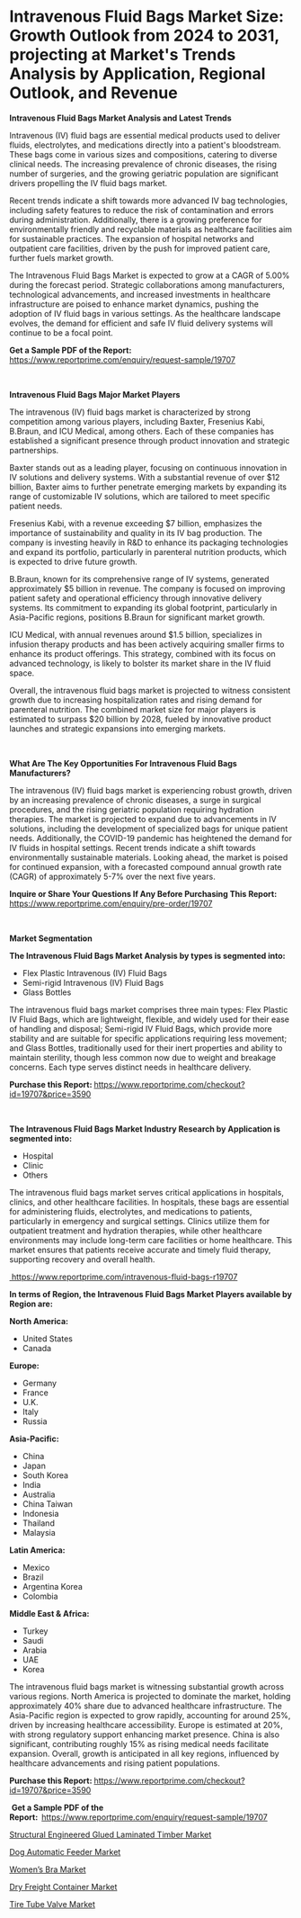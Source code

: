 <p><h1>Intravenous Fluid Bags Market Size: Growth Outlook from 2024 to 2031, projecting at Market's Trends Analysis by Application, Regional Outlook, and Revenue</h1></p><p><strong>Intravenous Fluid Bags Market Analysis and Latest Trends</strong></p>
<p><p>Intravenous (IV) fluid bags are essential medical products used to deliver fluids, electrolytes, and medications directly into a patient's bloodstream. These bags come in various sizes and compositions, catering to diverse clinical needs. The increasing prevalence of chronic diseases, the rising number of surgeries, and the growing geriatric population are significant drivers propelling the IV fluid bags market. </p><p>Recent trends indicate a shift towards more advanced IV bag technologies, including safety features to reduce the risk of contamination and errors during administration. Additionally, there is a growing preference for environmentally friendly and recyclable materials as healthcare facilities aim for sustainable practices. The expansion of hospital networks and outpatient care facilities, driven by the push for improved patient care, further fuels market growth.</p><p>The Intravenous Fluid Bags Market is expected to grow at a CAGR of 5.00% during the forecast period. Strategic collaborations among manufacturers, technological advancements, and increased investments in healthcare infrastructure are poised to enhance market dynamics, pushing the adoption of IV fluid bags in various settings. As the healthcare landscape evolves, the demand for efficient and safe IV fluid delivery systems will continue to be a focal point.</p></p>
<p><strong>Get a Sample PDF of the Report:&nbsp;</strong> <a href="https://www.reportprime.com/enquiry/request-sample/19707?utm_campaign=1138&utm_medium=2&utm_source=Github&utm_content=ia&utm_term=02122024&utm_id=intravenous-fluid-bags">https://www.reportprime.com/enquiry/request-sample/19707</a></p>
<p>&nbsp;</p>
<p><strong>Intravenous Fluid Bags Major Market Players</strong></p>
<p><p>The intravenous (IV) fluid bags market is characterized by strong competition among various players, including Baxter, Fresenius Kabi, B.Braun, and ICU Medical, among others. Each of these companies has established a significant presence through product innovation and strategic partnerships.</p><p>Baxter stands out as a leading player, focusing on continuous innovation in IV solutions and delivery systems. With a substantial revenue of over $12 billion, Baxter aims to further penetrate emerging markets by expanding its range of customizable IV solutions, which are tailored to meet specific patient needs. </p><p>Fresenius Kabi, with a revenue exceeding $7 billion, emphasizes the importance of sustainability and quality in its IV bag production. The company is investing heavily in R&D to enhance its packaging technologies and expand its portfolio, particularly in parenteral nutrition products, which is expected to drive future growth.</p><p>B.Braun, known for its comprehensive range of IV systems, generated approximately $5 billion in revenue. The company is focused on improving patient safety and operational efficiency through innovative delivery systems. Its commitment to expanding its global footprint, particularly in Asia-Pacific regions, positions B.Braun for significant market growth.</p><p>ICU Medical, with annual revenues around $1.5 billion, specializes in infusion therapy products and has been actively acquiring smaller firms to enhance its product offerings. This strategy, combined with its focus on advanced technology, is likely to bolster its market share in the IV fluid space.</p><p>Overall, the intravenous fluid bags market is projected to witness consistent growth due to increasing hospitalization rates and rising demand for parenteral nutrition. The combined market size for major players is estimated to surpass $20 billion by 2028, fueled by innovative product launches and strategic expansions into emerging markets.</p></p>
<p>&nbsp;</p>
<p><strong>What Are The Key Opportunities For Intravenous Fluid Bags Manufacturers?</strong></p>
<p><p>The intravenous (IV) fluid bags market is experiencing robust growth, driven by an increasing prevalence of chronic diseases, a surge in surgical procedures, and the rising geriatric population requiring hydration therapies. The market is projected to expand due to advancements in IV solutions, including the development of specialized bags for unique patient needs. Additionally, the COVID-19 pandemic has heightened the demand for IV fluids in hospital settings. Recent trends indicate a shift towards environmentally sustainable materials. Looking ahead, the market is poised for continued expansion, with a forecasted compound annual growth rate (CAGR) of approximately 5-7% over the next five years.</p></p>
<p><strong>Inquire or Share Your Questions If Any Before Purchasing This Report:</strong> <a href="https://www.reportprime.com/enquiry/pre-order/19707?utm_campaign=1138&utm_medium=2&utm_source=Github&utm_content=ia&utm_term=02122024&utm_id=intravenous-fluid-bags">https://www.reportprime.com/enquiry/pre-order/19707</a></p>
<p>&nbsp;</p>
<p><strong>Market Segmentation</strong></p>
<p><strong>The Intravenous Fluid Bags Market Analysis by types is segmented into:</strong></p>
<p><ul><li>Flex Plastic Intravenous (IV) Fluid Bags</li><li>Semi-rigid Intravenous (IV) Fluid Bags</li><li>Glass Bottles</li></ul></p>
<p><p>The intravenous fluid bags market comprises three main types: Flex Plastic IV Fluid Bags, which are lightweight, flexible, and widely used for their ease of handling and disposal; Semi-rigid IV Fluid Bags, which provide more stability and are suitable for specific applications requiring less movement; and Glass Bottles, traditionally used for their inert properties and ability to maintain sterility, though less common now due to weight and breakage concerns. Each type serves distinct needs in healthcare delivery.</p></p>
<p><strong>Purchase this Report:&nbsp;</strong><a href="https://www.reportprime.com/checkout?id=19707&price=3590&utm_campaign=1138&utm_medium=2&utm_source=Github&utm_content=ia&utm_term=02122024&utm_id=intravenous-fluid-bags">https://www.reportprime.com/checkout?id=19707&price=3590</a></p>
<p>&nbsp;</p>
<p><strong>The Intravenous Fluid Bags Market Industry Research by Application is segmented into:</strong></p>
<p><ul><li>Hospital</li><li>Clinic</li><li>Others</li></ul></p>
<p><p>The intravenous fluid bags market serves critical applications in hospitals, clinics, and other healthcare facilities. In hospitals, these bags are essential for administering fluids, electrolytes, and medications to patients, particularly in emergency and surgical settings. Clinics utilize them for outpatient treatment and hydration therapies, while other healthcare environments may include long-term care facilities or home healthcare. This market ensures that patients receive accurate and timely fluid therapy, supporting recovery and overall health.</p></p>
<p><a href="https://www.reportprime.com/intravenous-fluid-bags-r19707?utm_campaign=1138&utm_medium=2&utm_source=Github&utm_content=ia&utm_term=02122024&utm_id=intravenous-fluid-bags">&nbsp;https://www.reportprime.com/intravenous-fluid-bags-r19707</a></p>
<p><strong>In terms of Region, the Intravenous Fluid Bags Market Players available by Region are:</strong></p>
<p>
    <p> <strong> North America: </strong>
        <ul>
            <li>United States</li>
            <li>Canada</li>
        </ul>
        </p> 
    <p> <strong> Europe: </strong>
        <ul>
            <li>Germany</li>
            <li>France</li>
            <li>U.K.</li>
            <li>Italy</li>
            <li>Russia</li>
        </ul>
        </p> 
    <p> <strong> Asia-Pacific: </strong>
        <ul>
            <li>China</li>
            <li>Japan</li>
            <li>South Korea</li>
            <li>India</li>
            <li>Australia</li>
            <li>China Taiwan</li>
            <li>Indonesia</li>
            <li>Thailand</li>
            <li>Malaysia</li>
        </ul>
        </p> 
    <p> <strong> Latin America: </strong>
        <ul>
            <li>Mexico</li>
            <li>Brazil</li>
            <li>Argentina Korea</li>
            <li>Colombia</li>
        </ul>
        </p> 
    <p> <strong> Middle East & Africa: </strong>
        <ul>
            <li>Turkey</li>
            <li>Saudi</li>
            <li>Arabia</li>
            <li>UAE</li>
            <li>Korea</li>
        </ul>
    </p>
    </p>
<p><p>The intravenous fluid bags market is witnessing substantial growth across various regions. North America is projected to dominate the market, holding approximately 40% share due to advanced healthcare infrastructure. The Asia-Pacific region is expected to grow rapidly, accounting for around 25%, driven by increasing healthcare accessibility. Europe is estimated at 20%, with strong regulatory support enhancing market presence. China is also significant, contributing roughly 15% as rising medical needs facilitate expansion. Overall, growth is anticipated in all key regions, influenced by healthcare advancements and rising patient populations.</p></p>
<p><strong>Purchase this Report: </strong><a href="https://www.reportprime.com/checkout?id=19707&price=3590&utm_campaign=1138&utm_medium=2&utm_source=Github&utm_content=ia&utm_term=02122024&utm_id=intravenous-fluid-bags">https://www.reportprime.com/checkout?id=19707&price=3590</a></p>
<p>&nbsp;<strong>Get a Sample PDF of the Report:&nbsp;&nbsp;</strong><a href="https://www.reportprime.com/enquiry/request-sample/19707?utm_campaign=1138&utm_medium=2&utm_source=Github&utm_content=ia&utm_term=02122024&utm_id=intravenous-fluid-bags">https://www.reportprime.com/enquiry/request-sample/19707</a></p>
<p><strong></strong></p>
<p><p><a href="https://issuu.com/reportprime-2/docs/structural-engineered-glued-laminated-timber-marke?utm_campaign=1138&utm_medium=2&utm_source=Github&utm_content=ia&utm_term=02122024&utm_id=intravenous-fluid-bags">Structural Engineered Glued Laminated Timber Market</a></p><p><a href="https://www.linkedin.com/pulse/impact-latest-trends-dog-automatic-feeder-market-growth-forecasted-fo8tf?utm_campaign=1138&utm_medium=2&utm_source=Github&utm_content=ia&utm_term=02122024&utm_id=intravenous-fluid-bags">Dog Automatic Feeder Market</a></p><p><a href="https://issuu.com/reportprime-2/docs/womens-bra-market-size-2030.pptx?utm_campaign=1138&utm_medium=2&utm_source=Github&utm_content=ia&utm_term=02122024&utm_id=intravenous-fluid-bags">Women’s Bra Market</a></p><p><a href="https://www.linkedin.com/pulse/assessment-dry-freight-container-market-current-landscape-future-clbif?utm_campaign=1138&utm_medium=2&utm_source=Github&utm_content=ia&utm_term=02122024&utm_id=intravenous-fluid-bags">Dry Freight Container Market</a></p><p><a href="https://www.linkedin.com/pulse/tire-tube-valve-market-research-industry-data-forecasted-cagr-iynvf?utm_campaign=1138&utm_medium=2&utm_source=Github&utm_content=ia&utm_term=02122024&utm_id=intravenous-fluid-bags">Tire Tube Valve Market</a></p></p>